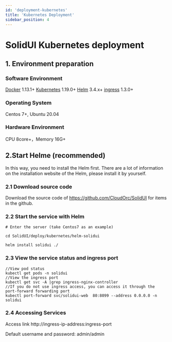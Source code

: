 ```yaml
---
id: 'deployment-kubernetes'
title: 'Kubernetes Deployment'
sidebar_position: 4
---
```



# SolidUI Kubernetes deployment

## 1. Environment preparation

### Software Environment  
[Docker](https://docs.docker.com/engine/install/) 1.13.1+ [Kubernetes](https://kubernetes.io/) 1.19.0+ [Helm](https://helm.sh/) 3.4.x+ [ingress](https://kubernetes.github.io/ingress-nginx/) 1.3.0+

### Operating System  
Centos 7+, Ubuntu 20.04

### Hardware Environment  
CPU 8core+，Memory 16G+  

## 2.Start Helme (recommended)

In this way, you need to install the Helm first. There are a lot of information on the installation website of the Helm, please install it by yourself.

### 2.1 Download source code

Download the source code of https://github.com/CloudOrc/SolidUI for items in the github.

### 2.2 Start the service with Helm

```
# Enter the server (take Centos7 as an example)

cd SolidUI/deploy/kubernetes/helm-solidui

helm install solidui ./
```

### 2.3 View the service status and ingress port
```
//View pod status
kubectl get pods -n solidui
//View the ingress port
kubectl get svc -A |grep ingress-nginx-controller
//If you do not use ingress access, you can access it through the port-forward forwarding port
kubectl port-forward svc/solidui-web  80:8099 --address 0.0.0.0 -n solidui
```

### 2.4 Accessing Services

Access link http://ingress-ip-address:ingress-port

Default username and password: admin/admin